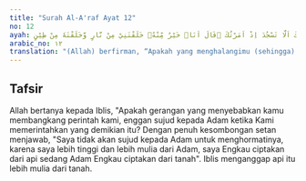 ```yaml
---
title: "Surah Al-A'raf Ayat 12"
no: 12
ayah: قَالَ مَا مَنَعَكَ اَلَّا تَسْجُدَ اِذْ اَمَرْتُكَ ۗقَالَ اَنَا۠ خَيْرٌ مِّنْهُۚ خَلَقْتَنِيْ مِنْ نَّارٍ وَّخَلَقْتَهٗ مِنْ طِيْنٍ 
arabic_no: ١٢
translation: "(Allah) berfirman, “Apakah yang menghalangimu (sehingga) kamu tidak bersujud (kepada Adam) ketika Aku menyuruhmu?” (Iblis) menjawab, “Aku lebih baik daripada dia. Engkau ciptakan aku dari api, sedangkan dia Engkau ciptakan dari tanah.”"
---
```


## Tafsir

Allah bertanya kepada Iblis, "Apakah gerangan yang menyebabkan kamu membangkang perintah kami, enggan sujud kepada Adam ketika Kami memerintahkan yang demikian itu? Dengan penuh kesombongan setan menjawab, "Saya tidak akan sujud kepada Adam untuk menghormatinya, karena saya lebih tinggi dan lebih mulia dari Adam, saya Engkau ciptakan dari api sedang Adam Engkau ciptakan dari tanah". Iblis menganggap api itu lebih mulia dari tanah.